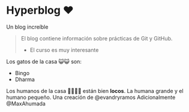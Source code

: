 # Hyperblog ❤️
Un blog increíble
> El blog contiene información sobre prácticas de Git y GitHub.
> - El curso es muy interesante

Los gatos de la casa 😺😺 son:
* Bingo
* Dharma

Los humanos de la casa 👩🏻👶🏻 están bien **locos**. La humana grande y el humano pequeño.
Una creación de @evandryramos
Adicionalmente @MaxAhumada
